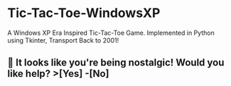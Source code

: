 # Tic-Tac-Toe-WindowsXP
A Windows XP Era Inspired Tic-Tac-Toe Game. Implemented in Python using Tkinter, Transport Back to 2001!

## 📎 It looks like you're being nostalgic! Would you like help? >[Yes] -[No]

